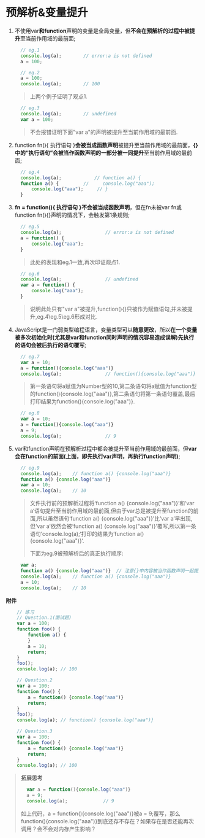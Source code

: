 # 预解析&变量提升
1. 不使用var**和function**声明的变量是全局变量，但**不会在预解析的过程中被提升**至当前作用域的最前面;
   ```javascript
     // eg.1
     console.log(a);		// error:a is not defined
     a = 100;
   ```
   ```javascript
     // eg.2
     a = 100;
     console.log(a);		// 100
   ```
   > 上两个例子证明了观点1.

   ```javascript
     // eg.3
     console.log(a);		// undefined
     var a = 100;
   ```
   > 不会报错证明下面"var a"的声明被提升至当前作用域的最前面.

2. function fn(){ 执行语句 }**会被当成函数声明**被提升至当前作用域的最前面，**{}中的“执行语句”会被当作函数声明的一部分被一同提升**至当前作用域的最前面;

   ```javascript
     // eg.4
     console.log(a);			// function a() {
     function a() {			//     console.log("aaa");
         console.log("aaa");	 // }
     }
   ```

3. **fn = function(){ 执行语句 }不会被当成函数声明**，但在fn未被var fn或function fn(){}声明的情况下，会触发第1条规则;

   ```javascript
     // eg.5
     console.log(a);				// error:a is not defined
     a = function() {
         console.log("aaa");
     }
   ```

   > 此处的表现和eg.1一致,再次印证观点1.

   ```javascript
     // eg.6
     console.log(a);				// undefined
     var a = function() {
         console.log("aaa");
     }
   ```

   > 说明此处只有"var a"被提升,function(){}只被作为赋值语句,并未被提升,eg.4\eg.5\eg.6形成对比.

4. JavaScript是一门弱类型编程语言，变量类型可以**随意更改**，所以**在一个变量被多次初始化时(尤其是var和function同时声明的情况容易造成误解)先执行的语句会被后执行的语句覆写**;

   ```javascript
     // eg.7
     var a = 10;
     a = function(){console.log("aaa")}
     console.log(a);				// function(){console.log("aaa")}
   ```

   > 第一条语句将a赋值为Number型的10,第二条语句将a赋值为function型的function(){console.log("aaa")},第二条语句将第一条语句覆盖,最后打印结果为function(){console.log("aaa")}.
   ```javascript
     // eg.8
     var a = 10;
     a = function(){console.log("aaa")}
     a = 9;
     console.log(a);				// 9
   ```

5. var和function声明在预解析过程中都会被提升至当前作用域的最前面，但**var会在function的前面(上面，即先执行var声明，再执行function声明)**;

   ```javascript
     // eg.9
     console.log(a);	// function a() {console.log("aaa")}
     function a() {console.log("aaa")}
     var a = 10;
     console.log(a);	// 10
   ```

   > 文件执行前的预解析过程将‘function a() {console.log("aaa")}’和‘var a‘语句提升至当前作用域的最前面,但由于var总是被提升至function的前面,所以虽然语句‘function a() {console.log("aaa")}’比‘var a‘早出现,但‘var a‘依然会被‘function a() {console.log("aaa")}’覆写,所以第一条语句’console.log(a);‘打印的结果为’function a() {console.log("aaa")}‘.
   >
   > 下面为eg.9被预解析后的真正执行顺序:
   ```javascript
     var a;
     function a() {console.log("aaa")}	// 注意{}中内容被当作函数声明一起提升
     console.log(a);	// function a() {console.log("aaa")}
     a = 10;
     console.log(a);	// 10	
   ```

**附件**

```javascript
	// 练习
	// Question.1(面试题)
	var a = 100;
	function foo() {
		function a() {
		}
		a = 10;
		return;
	}
	foo();
	console.log(a);	// 100
```

```javascript
	// Question.2
	var a = 100;
	function foo() {
		a = function() {console.log("aaa")}
		return;
	}
	foo();
	console.log(a);	// function() {console.log("aaa")}
```

```javascript
	// Question.3
	var a = 100;
	function foo() {
		a = function() {console.log("aaa")}
		return;
	}
	console.log(a);	// 100
```

> **拓展思考**
>
> ```javascript
>   var a = function(){console.log("aaa")}
>   a = 9;
>   console.log(a);				// 9
> ```
>
> 如上代码，a = function(){console.log("aaa")}被a = 9;覆写，那么function(){console.log("aaa")}到底还存不存在？如果存在是否还能再次调用？会不会对内存产生影响？

